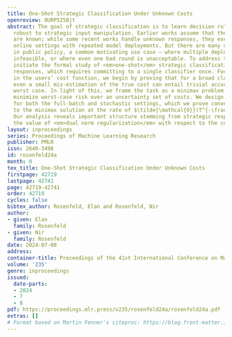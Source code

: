 ```yaml
---
title: One-Shot Strategic Classification Under Unknown Costs
openreview: OURP5Z58jt
abstract: The goal of strategic classification is to learn decision rules which are
  robust to strategic input manipulation. Earlier works assume that these responses
  are known; while some recent works handle unknown responses, they exclusively study
  online settings with repeated model deployments. But there are many domains – particularly
  in public policy, a common motivating use case – where multiple deployments are
  infeasible, or where even one bad round is unacceptable. To address this gap, we
  initiate the formal study of <em>one-shot</em> strategic classification under unknown
  responses, which requires committing to a single classifier once. Focusing on uncertainty
  in the users’ cost function, we begin by proving that for a broad class of costs,
  even a small mis-estimation of the true cost can entail trivial accuracy in the
  worst case. In light of this, we frame the task as a minimax problem, aiming to
  minimize worst-case risk over an uncertainty set of costs. We design efficient algorithms
  for both the full-batch and stochastic settings, which we prove converge (offline)
  to the minimax solution at the rate of $\tilde{\mathcal{O}}(T^{-\frac{1}{2}})$.
  Our analysis reveals important structure stemming from strategic responses, particularly
  the value of <em>dual norm regularization</em> with respect to the cost function.
layout: inproceedings
series: Proceedings of Machine Learning Research
publisher: PMLR
issn: 2640-3498
id: rosenfeld24a
month: 0
tex_title: One-Shot Strategic Classification Under Unknown Costs
firstpage: 42719
lastpage: 42741
page: 42719-42741
order: 42719
cycles: false
bibtex_author: Rosenfeld, Elan and Rosenfeld, Nir
author:
- given: Elan
  family: Rosenfeld
- given: Nir
  family: Rosenfeld
date: 2024-07-08
address:
container-title: Proceedings of the 41st International Conference on Machine Learning
volume: '235'
genre: inproceedings
issued:
  date-parts:
  - 2024
  - 7
  - 8
pdf: https://proceedings.mlr.press/v235/rosenfeld24a/rosenfeld24a.pdf
extras: []
# Format based on Martin Fenner's citeproc: https://blog.front-matter.io/posts/citeproc-yaml-for-bibliographies/
---
```

